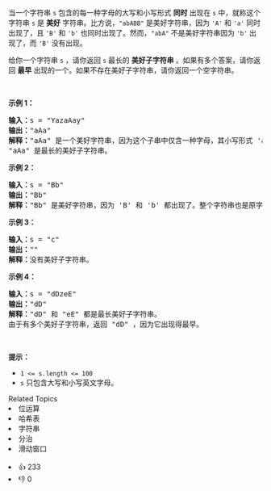 <p>当一个字符串 <code>s</code>&nbsp;包含的每一种字母的大写和小写形式 <strong>同时</strong>&nbsp;出现在 <code>s</code>&nbsp;中，就称这个字符串&nbsp;<code>s</code>&nbsp;是 <strong>美好</strong> 字符串。比方说，<code>"abABB"</code>&nbsp;是美好字符串，因为&nbsp;<code>'A'</code> 和&nbsp;<code>'a'</code>&nbsp;同时出现了，且&nbsp;<code>'B'</code> 和&nbsp;<code>'b'</code>&nbsp;也同时出现了。然而，<code>"abA"</code>&nbsp;不是美好字符串因为&nbsp;<code>'b'</code>&nbsp;出现了，而&nbsp;<code>'B'</code>&nbsp;没有出现。</p>

<p>给你一个字符串&nbsp;<code>s</code>&nbsp;，请你返回&nbsp;<code>s</code>&nbsp;最长的&nbsp;<strong>美好子字符串</strong>&nbsp;。如果有多个答案，请你返回&nbsp;<strong>最早</strong>&nbsp;出现的一个。如果不存在美好子字符串，请你返回一个空字符串。</p>

<p>&nbsp;</p>

<p><strong>示例 1：</strong></p>

<pre>
<b>输入：</b>s = "YazaAay"
<b>输出：</b>"aAa"
<strong>解释：</strong>"aAa" 是一个美好字符串，因为这个子串中仅含一种字母，其小写形式 'a' 和大写形式 'A' 也同时出现了。
"aAa" 是最长的美好子字符串。
</pre>

<p><strong>示例 2：</strong></p>

<pre>
<b>输入：</b>s = "Bb"
<b>输出：</b>"Bb"
<b>解释：</b>"Bb" 是美好字符串，因为 'B' 和 'b' 都出现了。整个字符串也是原字符串的子字符串。</pre>

<p><strong>示例 3：</strong></p>

<pre>
<b>输入：</b>s = "c"
<b>输出：</b>""
<b>解释：</b>没有美好子字符串。</pre>

<p><strong>示例 4：</strong></p>

<pre>
<b>输入：</b>s = "dDzeE"
<b>输出：</b>"dD"
<strong>解释：</strong>"dD" 和 "eE" 都是最长美好子字符串。
由于有多个美好子字符串，返回 "dD" ，因为它出现得最早。</pre>

<p>&nbsp;</p>

<p><strong>提示：</strong></p>

<ul> 
 <li><code>1 &lt;= s.length &lt;= 100</code></li> 
 <li><code>s</code>&nbsp;只包含大写和小写英文字母。</li> 
</ul>

<div><div>Related Topics</div><div><li>位运算</li><li>哈希表</li><li>字符串</li><li>分治</li><li>滑动窗口</li></div></div><br><div><li>👍 233</li><li>👎 0</li></div>